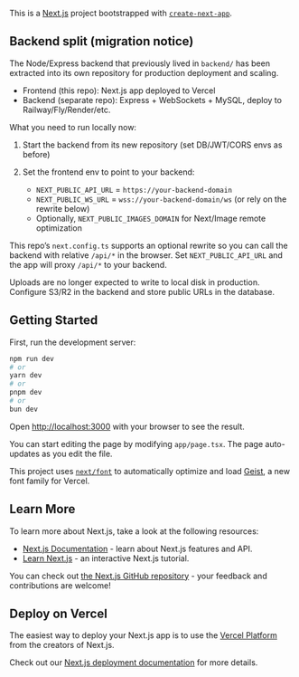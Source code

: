 This is a [Next.js](https://nextjs.org) project bootstrapped with [`create-next-app`](https://nextjs.org/docs/app/api-reference/cli/create-next-app).

## Backend split (migration notice)

The Node/Express backend that previously lived in `backend/` has been extracted into its own repository for production deployment and scaling.

- Frontend (this repo): Next.js app deployed to Vercel
- Backend (separate repo): Express + WebSockets + MySQL, deploy to Railway/Fly/Render/etc.

What you need to run locally now:

1. Start the backend from its new repository (set DB/JWT/CORS envs as before)
2. Set the frontend env to point to your backend:

	- `NEXT_PUBLIC_API_URL` = `https://your-backend-domain`
	- `NEXT_PUBLIC_WS_URL` = `wss://your-backend-domain/ws` (or rely on the rewrite below)
	- Optionally, `NEXT_PUBLIC_IMAGES_DOMAIN` for Next/Image remote optimization

This repo’s `next.config.ts` supports an optional rewrite so you can call the backend with relative `/api/*` in the browser. Set `NEXT_PUBLIC_API_URL` and the app will proxy `/api/*` to your backend.

Uploads are no longer expected to write to local disk in production. Configure S3/R2 in the backend and store public URLs in the database.

## Getting Started

First, run the development server:

```bash
npm run dev
# or
yarn dev
# or
pnpm dev
# or
bun dev
```

Open [http://localhost:3000](http://localhost:3000) with your browser to see the result.

You can start editing the page by modifying `app/page.tsx`. The page auto-updates as you edit the file.

This project uses [`next/font`](https://nextjs.org/docs/app/building-your-application/optimizing/fonts) to automatically optimize and load [Geist](https://vercel.com/font), a new font family for Vercel.

## Learn More

To learn more about Next.js, take a look at the following resources:

- [Next.js Documentation](https://nextjs.org/docs) - learn about Next.js features and API.
- [Learn Next.js](https://nextjs.org/learn) - an interactive Next.js tutorial.

You can check out [the Next.js GitHub repository](https://github.com/vercel/next.js) - your feedback and contributions are welcome!

## Deploy on Vercel

The easiest way to deploy your Next.js app is to use the [Vercel Platform](https://vercel.com/new?utm_medium=default-template&filter=next.js&utm_source=create-next-app&utm_campaign=create-next-app-readme) from the creators of Next.js.

Check out our [Next.js deployment documentation](https://nextjs.org/docs/app/building-your-application/deploying) for more details.
